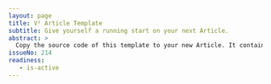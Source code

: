 ```yaml
---
layout: page
title: V² Article Template
subtitle: Give yourself a running start on your next Article.
abstract: >
  Copy the source code of this template to your new Article. It contains all structure elements supported. Delete the ones you do not need. Modify the content of those you do.
issueNo: 214
readiness:
   - is-active
---
```


